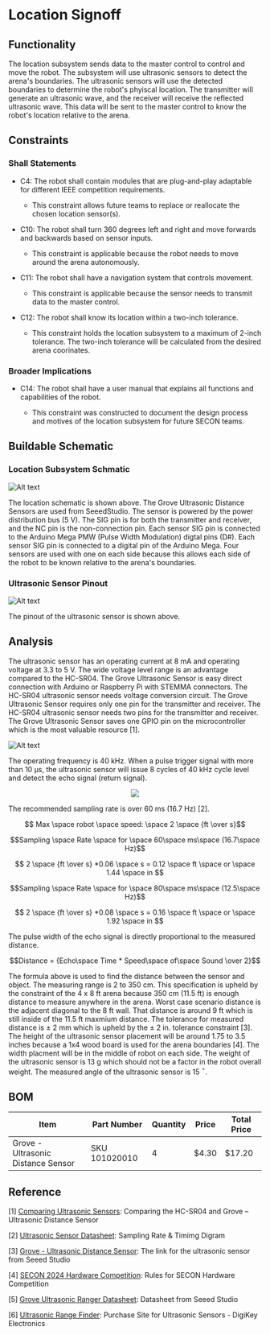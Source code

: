 # Location Signoff

## Functionality

The location subsystem sends data to the master control  to control and move the robot. The subsystem will use ultrasonic sensors to detect the arena's boundaries. The ultrasonic sensors will use the detected boundaries to determine the robot's phyiscal location. The transmitter will generate an ultrasonic wave, and the receiver will receive the reflected ultrasonic wave. This data will be sent to the master control to know the robot's location relative to the arena.

## Constraints
### Shall Statements

* C4: The robot shall contain modules that are plug-and-play adaptable for different IEEE competition requirements. 

    * This constraint allows future teams to replace or reallocate the chosen location sensor(s).

* C10: The robot shall turn 360 degrees left and right and move forwards and backwards based on sensor inputs.
    
    * This constraint is applicable because the robot needs to move around the arena autonomously.

* C11: The robot shall have a navigation system that controls movement.

    * This constraint is applicable because the sensor needs to transmit data to the master control.
		
* C12: The robot shall know its location within a two-inch tolerance.
    
    *  This constraint holds the location subsystem to a maximum of 2-inch tolerance. The two-inch tolerance will be calculated from the desired arena coorinates.

### Broader Implications

* C14: The robot shall have a user manual that explains all functions and capabilities of the robot. 
	
    * This constraint was constructed to document the design process and motives of the location subsystem for future SECON teams.

## Buildable Schematic 

### Location Subsystem Schmatic

![Alt text](https://github.com/lchapman42/Control-Sensing-Wireless-Charging-Robot/blob/reidcrews-signoff-Location/Documentation/Electrical/Schematics/Sources/Position/PositionSensorSchematic2.png)


The location schematic is shown above. The Grove Ultrasonic Distance Sensors are used from SeeedStudio. The sensor is powered by the power distribution bus (5 V). The SIG pin is for both the transmitter and receiver, and the NC pin is the non-connection pin. Each sensor SIG pin is connected to the Arduino Mega PMW (Pulse Width Modulation) digtal pins (D#). Each sensor SIG pin is connected to a digital pin of the Arduino Mega. Four sensors are used with one on each side because this allows each side of the robot to be known relative to the arena's boundaries.

### Ultrasonic Sensor Pinout

![Alt text](https://github.com/lchapman42/Control-Sensing-Wireless-Charging-Robot/blob/reidcrews-signoff-Location/Documentation/Images/Position/Grove-Ultrasonic-Distance-Sensor-pinout.png)

The pinout of the ultrasonic sensor is shown above.


## Analysis

The ultrasonic sensor has an operating current at 8 mA and operating voltage at 3.3 to 5 V. The wide voltage level range is an advantage compared to the HC-SR04. The Grove Ultrasonic Sensor is easy direct connection with Arduino or Raspberry Pi with STEMMA connectors. The HC-SR04 ultrasonic sensor needs voltage conversion circuit. The Grove Ultrasonic Sensor requires only one pin for the transmitter and receiver. The HC-SR04 ultrasonic sensor needs two pins for the transmitter and receiver. The Grove Ultrasonic Sensor saves one GPIO pin on the microcontroller which is the most valuable resource [1]. 


![Alt text](https://github.com/lchapman42/Control-Sensing-Wireless-Charging-Robot/blob/reidcrews-signoff-Location/Documentation/Images/Position/UltrasonicSensorComparsion.jpg)

The operating frequency is 40 kHz. When a pulse trigger signal with more than 10 &#956;s, the ultrasonic sensor will issue 8 cycles of 40 kHz cycle level and detect the echo signal (return signal). 

<p align = "center">
<img src = "https://github.com/lchapman42/Control-Sensing-Wireless-Charging-Robot/blob/reidcrews-signoff-Location/Documentation/Images/Position/PositionSensorTimingDiagram.PNG"/>
</p>

The recommended sampling rate is over 60 ms (16.7 Hz) [2]. 

$$ Max \space robot \space speed: \space 2 \space {ft \over s}$$

$$Sampling \space Rate \space for \space 60\space ms\space (16.7\space Hz)$$

$$ 2 \space {ft \over s} *0.06 \space s = 0.12 \space ft \space or \space 1.44 \space in $$

$$Sampling \space Rate \space for \space 80\space ms\space (12.5\space Hz)$$

$$ 2 \space {ft \over s} *0.08 \space s = 0.16 \space ft \space or \space 1.92 \space in $$


The pulse width of the echo signal is directly proportional to the measured distance.


$$Distance = {Echo\space Time * Speed\space of\space Sound \over 2}$$

The formula above is used to find the distance between the sensor and object. The measuring range is 2 to 350 cm. This specification is upheld by the constraint of the 4 x 8 ft arena because 350 cm (11.5 ft) is enough distance to measure anywhere in the arena. Worst case scenario distance is the adjacent diagonal to the 8 ft wall. That distance is around 9 ft which is still inside of the 11.5 ft maxmium distance. The tolerance for measured distance is $\pm$ 2 mm which is upheld by the $\pm$ 2 in. tolerance constraint [3]. The height of the ultrasonic sensor placement will be around 1.75 to 3.5 inches because a 1x4 wood board is used for the arena boundaries [4]. The width placment will be in the middle of robot on each side. The weight of the ultrasonic sensor is 13 g which should not be a factor in the robot overall weight. The measured angle of the ultrasonic sensor is 15 $^\circ$.

## BOM

| Item | Part Number | Quantity | Price | Total Price | 
|-|-|-|-|-| 
| Grove - Ultrasonic Distance Sensor | SKU 101020010 | 4 | $4.30 | $17.20| 

## Reference

[1] [Comparing Ultrasonic Sensors][def2]: Comparing the HC-SR04 and Grove – Ultrasonic Distance Sensor

[2] [Ultrasonic Sensor Datasheet][def4]: Sampling Rate & Timimg Digram

[3] [Grove - Ultrasonic Distance Sensor][def1]: The link for the ultrasonic sensor from Seeed Studio

[4] [SECON 2024 Hardware Competition][def3]: Rules for SECON Hardware Competition

[5] [Grove Ultrasonic Ranger Datasheet][def5]: Datasheet from Seeed Studio

[6] [Ultrasonic Range Finder][def6]: Purchase Site for Ultrasonic Sensors - DigiKey Electronics



[def1]: https://www.seeedstudio.com/Grove-Ultrasonic-Distance-Sensor.html?utm_source=blog&utm_medium=blog

[def2]: https://www.seeedstudio.com/blog/2019/11/04/hc-sr04-features-arduino-raspberrypi-guide/

[def3]: https://github.com/lchapman42/Control-Sensing-Wireless-Charging-Robot/blob/reidcrews-signoff-Location/Documentation/Background%20Documents/SEC24-HW-Competition_V5.6-1.pdf

[def4]: https://cdn.sparkfun.com/datasheets/Sensors/Proximity/HCSR04.pdf

[def5]: https://github.com/lchapman42/Control-Sensing-Wireless-Charging-Robot/blob/reidcrews-signoff-Location/Documentation/Background%20Documents/Position/Grove-Ultrasonic_Ranger_WiKi.pdf

[def6]: https://www.digikey.com/en/products/detail/seeed-technology-co.,-ltd/101020010/5482600?utm_adgroup=Seeed%20Technology%20Co.%2C%20LTD.&utm_source=bing&utm_medium=cpc&utm_campaign=Shopping_DK%2BSupplier_Tier%201%20-%20Block%202&utm_term=&utm_content=Seeed%20Technology%20Co.%2C%20LTD.&utm_id=bi_cmp-442211287_adg-1307319747084747_ad-81707570054041_pla-4585307092955128:aud-813320050_dev-c_ext-_prd-5482600&msclkid=0e37d2868a1f12279432b7c784dd6e37